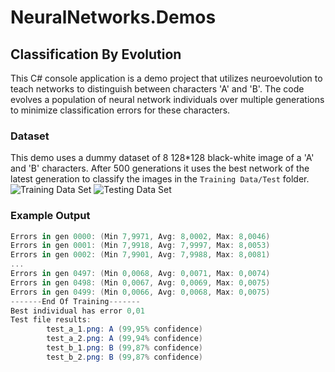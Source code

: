 # NeuralNetworks.Demos
## Classification By Evolution
This C# console application is a demo project that utilizes neuroevolution to teach networks to distinguish between characters 'A' and 'B'. The code evolves a population of neural network individuals over multiple generations to minimize classification errors for these characters.

### Dataset
This demo uses a dummy dataset of 8 128*128 black-white image of a 'A' and 'B' characters. After 500 generations it uses the best network of the latest generation to classify the images in the `Training Data/Test` folder.
![Training Data Set](http://url/to/img.png)
![Testing Data Set](http://url/to/img.png)

### Example Output
```csharp
Errors in gen 0000: (Min 7,9971, Avg: 8,0002, Max: 8,0046)
Errors in gen 0001: (Min 7,9918, Avg: 7,9997, Max: 8,0053)
Errors in gen 0002: (Min 7,9901, Avg: 7,9988, Max: 8,0081)
...
Errors in gen 0497: (Min 0,0068, Avg: 0,0071, Max: 0,0074)
Errors in gen 0498: (Min 0,0067, Avg: 0,0069, Max: 0,0075)
Errors in gen 0499: (Min 0,0066, Avg: 0,0068, Max: 0,0075)
-------End Of Training-------
Best individual has error 0,01
Test file results:
        test_a_1.png: A (99,95% confidence)
        test_a_2.png: A (99,94% confidence)
        test_b_1.png: B (99,87% confidence)
        test_b_2.png: B (99,87% confidence)
```